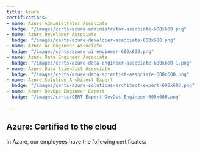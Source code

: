 ```yaml
---
title: Azure
certifications:
- name: Azure Administrator Associate
  badge: "/images/certs/azure-administrator-associate-600x600.png"
- name: Azure Developer Associate
  badge: "/images/certs/azure-developer-associate-600x600.png"
- name: Azure AI Engineer Associate
  badge: "/images/certs/azure-ai-engineer-600x600.png"
- name: Azure Data Engineer Associate
  badge: "/images/certs/azure-data-engineer-associate-600x600-1.png"
- name: Azure Data Scientist Associate
  badge: "/images/certs/azure-data-scientist-associate-600x600.png"
- name: Azure Solution Architect Expert
  badge: "/images/certs/azure-solutions-architect-expert-600x600.png"
- name: Azure DevOps Engineer Expert
  badge: "/images/certs/CERT-Expert-DevOps-Engineer-600x600.png"

---
```

## Azure: Certified to the cloud

In Azure, our employees have the following certificates: